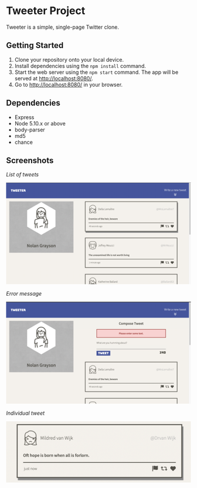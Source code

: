 # Tweeter Project

Tweeter is a simple, single-page Twitter clone.

## Getting Started

1. Clone your repository onto your local device.
2. Install dependencies using the `npm install` command.
3. Start the web server using the `npm start` command. The app will be served at <http://localhost:8080/>.
4. Go to <http://localhost:8080/> in your browser.

## Dependencies

- Express
- Node 5.10.x or above
- body-parser
- md5
- chance

## Screenshots

*List of tweets*

!["Screenshot tweets list"](https://github.com/ryanpunwasi/tweeter/blob/master/docs/tweet-list.png?raw=true)

*Error message*

!["Screenshot of error message"](https://github.com/ryanpunwasi/tweeter/blob/master/docs/tweet-error.png?raw=true)

*Individual tweet*

!["Screenshot of individual tweet"](https://github.com/ryanpunwasi/tweeter/blob/master/docs/tweet.png?raw=true)

